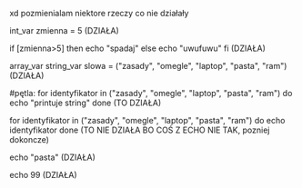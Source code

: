 xd
pozmienialam niektore rzeczy co nie działały

int_var zmienna = 5  (DZIAŁA)

if [zmienna>5] then echo "spadaj" else echo "uwufuwu" fi (DZIAŁA)

array_var string_var slowa = ("zasady", "omegle", "laptop", "pasta", "ram") (DZIAŁA)


#pętla:
for identyfikator in ("zasady", "omegle", "laptop", "pasta", "ram") do echo "printuje string" done (TO DZIAŁA)

for identyfikator in ("zasady", "omegle", "laptop", "pasta", "ram") do echo identyfikator done  (TO NIE DZIAŁA BO COŚ Z ECHO NIE TAK, pozniej dokoncze)



echo "pasta" (DZIAŁA)

echo 99 (DZIAŁA)
